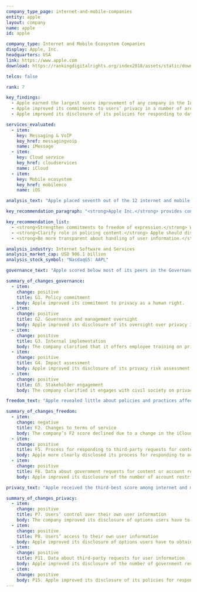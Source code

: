 ```yaml
---
company_type_page: internet-and-mobile-companies
entity: apple
layout: company
name: apple
id: apple

company_type: Internet and Mobile Ecosystem Companies
display: Apple, Inc.
headquarters: USA
link: https://www.apple.com
download: https://rankingdigitalrights.org/index2018/assets/static/download/Apple.pdf

telco: false

rank: 7

key_findings:
  - Apple earned the largest score improvement of any company in the Index, but still lagged behind most of its U.S. peers due to its failure to disclose policies affecting users’ freedom of expression.
  - Apple improved its commitments to users’ privacy in a number of areas, including its disclosure of options users have to control how their information is used for targeted advertising. It was also the only company in the Index to clearly disclose that it does not track users across third-party websites.
  - Apple improved its disclosure of its policies for responding to data breaches, but its disclosure of other security policies and practices still fell short.

services_evaluated:
  - item:
    key: Messaging & VoIP
    key_href: messagingvoip
    name: iMessage
  - item:
    key: Cloud service
    key_href: cloudservices
    name: iCloud
  - item:
    key: Mobile ecosystem
    key_href: mobileeco
    name: iOS

analysis_text: "Apple placed seventh out of the 12 internet and mobile ecosystem companies evaluated, disclosing less about policies and practices affecting freedom of expression than most of its U.S. peers. The company earned the largest score improvement in the 2018 Index, due to improved transparency reporting and disclosure of its commitments to user privacy. However, Apple still received the lowest score of all U.S. internet and mobile ecosystem companies evaluated due to its lack of disclosure of policies affecting users’ freedom of expression. Despite improvements to its transparency reporting, Apple still provided no data about government requests to remove apps from its app store, or data on content or account restrictions the company undertook to enforce its own rules. <a href=\"https://www.congress.gov/bill/114th-congress/house-bill/2048\" target=\"_blank\">U.S. law prevents companies</a> from disclosing the exact number of government requests for stored and real-time user information they receive, which prevented Apple from being fully transparent in that area."

key_recommendation_paragraph: "<strong>Apple Inc.</strong> provides computers, smartphones, and other devices, and also produces iOS operating system software and application software. Services include iMessage, a messaging application that works across Apple devices, and iCloud, a cloud storage service."

key_recommendation_list:
  - <strong>Strengthen commitments to freedom of expression.</strong> While the company made significant improvements to its disclosure of policies affecting users’ privacy, it needs to improve its disclosure of commitments to freedom of expression.
  - <strong>Clarify role in policing content.</strong> Apple should disclose more information about its own decisions to remove content that violates the company’s terms, as well as data on government requests it receives to remove apps from its App Store.
  - <strong>Be more transparent about handling of user information.</strong> Apple should clarify what types of user information it collects, shares, and retains, and for what purpose.

analysis_industry: Internet Software and Services
analysis_market_cap: USD 906.1 billion
analysis_stock_symbol: "NasdaqGS: AAPL"

governance_text: "Apple scored below most of its peers in the Governance category, with the lowest score on this set of indicators of any U.S. company in the Index. Still, the company significantly improved its governance score in the 2018 Index, primarily due to a new “Privacy Governance” policy that more clearly outlines Apple’s privacy commitments, thought it made no similar clarifications regarding its commitments to freedom of expression. The company strengthened its commitment to respect user privacy as a human right (G1) and clarified its oversight of privacy risks at the senior management level (G2), though it did not publish similar disclosure with regard to freedom of expression. It also disclosed it conducts impact assessments to examine privacy risks associated with its products and services (G4), and that it engages with stakeholders on privacy-related issues (G5). Like its peers, Apple offered little evidence of a substantive grievance and remedy mechanism enabling users to submit complaints against the company for infringement of their freedom of expression or privacy (G6)."

summary_of_changes_governance:
  - item:
    change: positive
    title: G1. Policy commitment
    body: Apple improved its commitment to privacy as a human right.
  - item:
    change: positive
    title: G2. Governance and management oversight
    body: Apple improved its disclosure of its oversight over privacy issues within the company.
  - item:
    change: positive
    title: G3. Internal implementation
    body: The company clarified that it offers employee training on privacy and has a whistleblowing mechanism for employees to report privacy concerns.
  - item:
    change: positive
    title: G4. Impact assessment
    body: Apple improved its disclosure of its privacy risk assessment practices, stating that the company considers how laws may impact user privacy, and that it conducts assessments of privacy risks associated with new and existing products and services.
  - item:
    change: positive
    title: G5. Stakeholder engagement
    body: The company clarified it engages with civil society on privacy issues.

freedom_text: "Apple revealed little about policies and practices affecting freedom of expression, scoring below all other U.S. companies but performing better than Mail.Ru, Samsung, Yandex, Tencent, and Baidu.<br /><br /><strong>Content and account restrictions:</strong> Apple disclosed less than all other internet and mobile ecosystem companies, except for Chinese company Baidu, about what the rules are on its different services and how they are enforced (F3, F4, F8). While it provided some information about what is prohibited (F3), it disclosed no data about the volume or nature of content or accounts it restricted to enforce its rules (F4). It also did not disclose whether it has a policy to notify users when it restricts content or accounts (F8).<br /><br /><strong>Content and account restriction requests:</strong> Apple significantly improved its disclosure of how it handles government and private requests to restrict content or accounts (F5-F7), but still disclosed less than its U.S. peers. It disclosed its processes for responding to government requests (F5), and provided data on the number of account restriction requests it received from governments, broken down by country (F6). But it failed to provide data on requests it received to remove content, such as apps in its App Store. It also disclosed nothing about requests it received through private processes (F7). <br /><br /><strong>Identity policy:</strong>  Users and app developers access Apple services using an Apple ID account. Apple <a href=\"https://www.apple.com/legal/privacy/en-ww/\" target=\"_blank\">disclosed</a> it might require Apple ID users in certain jurisdictions to verify their identity with their government-issued identification, in compliance with local law (F11)."

summary_of_changes_freedom:
  - item:
    change: negative
    title: F2. Changes to terms of service
    body: The company’s F2 score declined due to a change in the iCloud terms of service, which made it less clear whether the company notifies iCloud users of changes to the terms and the method of notification.
  - item:
    change: positive
    title: F5. Process for responding to third-party requests for content or account restriction
    body: Apple more clearly disclosed its process for responding to account restriction requests it received from non-judicial entities, via court orders and from foreign jurisdictions. The company also clarified the legal basis for responding to government requests and committed to carry out due diligence and push back on overbroad requests.
  - item:
    change: positive
    title: F6. Data about government requests for content or account restriction
    body: Apple improved its disclosure of the number of account restriction requests it received per country, as well as the number of accounts affected by each request.

privacy_text: "Apple received the third-best score among internet and mobile ecosystem companies in the Privacy category, disclosing less than Google and Microsoft, but more than Twitter and Facebook.<br /><br /><strong>Handling of user information:</strong> Like its peers, Apple fell short of clearly explaining how it handles user information (P3-P9). The company did not fully disclose each type of user information it collects (P3), shares (P4), for what purpose (P5), and for how long it retains it (P6). The company improved its disclosure of options users have to control how their information is used for advertising purposes (P7), but this suggests that targeted advertising is on by default. Apple was the only company in the Index to clearly disclose that it does not track users across third-party websites (P9).<br /><br /><strong>Requests for user information:</strong> Apple disclosed less than Google and Microsoft but more than the rest of its peers about its process for handling government and private requests for user information (P10-P12). Like most companies, Apple disclosed information about its process for responding to government requests but nothing about private requests it receives (P10). It disclosed data on the number of government requests it received by country, requests it received via court orders, and requests for content vs. non-content data (P11). However, Apple did not disclose the exact number of requests received for stored or real-time user data, or what actions it took in response to these requests, because it is prohibited by law from doing so.<br /><br /><strong>Security:</strong> Apple disclosed more than any other internet and mobile ecosystem company other than Google about its security policies, but still fell short in key areas. It did not fully disclose its internal security oversight processes, including whether it commissions external security audits on its products and services (P13). However, it made notable improvements to its disclosure of how it handles data breaches, and was the only internet and mobile ecosystem company to receive any credit on this indicator (P15). "

summary_of_changes_privacy:
  - item:
    change: positive
    title: P7. Users’ control over their own user information
    body: The company improved its disclosure of options users have to control how their information is used for targeted advertising, providing them with detailed information on how they can opt out of both interest-based and location-based advertising.
  - item:
    change: positive
    title: P8. Users’ access to their own user information
    body: Apple improved its disclosure of options users have to obtain a copy of the personal information the company holds about them.
  - item:
    change: positive
    title: P11. Data about third-party requests for user information
    body: Apple improved its disclosure of the number of government requests it received for content and non-content data, as well as requests received through court orders in criminal and civil cases.
  - item:
    change: positive
    body: P15. Apple improved its disclosure of its policies for responding to data breaches.
---
```

